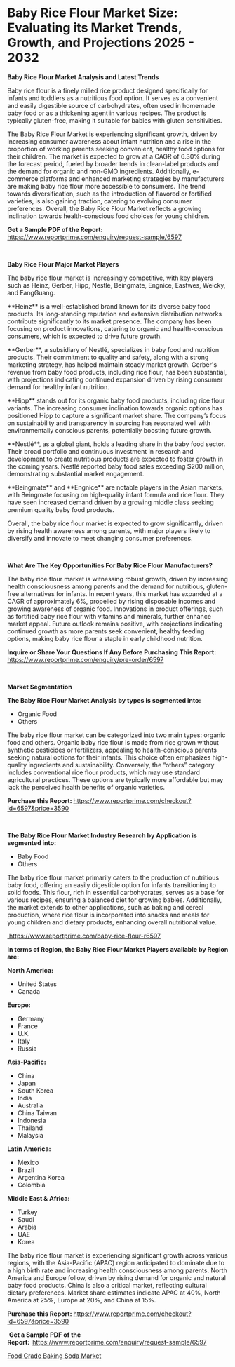 <p><h1>Baby Rice Flour Market Size: Evaluating its Market Trends, Growth, and Projections 2025 - 2032</h1></p><p><strong>Baby Rice Flour Market Analysis and Latest Trends</strong></p>
<p><p>Baby rice flour is a finely milled rice product designed specifically for infants and toddlers as a nutritious food option. It serves as a convenient and easily digestible source of carbohydrates, often used in homemade baby food or as a thickening agent in various recipes. The product is typically gluten-free, making it suitable for babies with gluten sensitivities.</p><p>The Baby Rice Flour Market is experiencing significant growth, driven by increasing consumer awareness about infant nutrition and a rise in the proportion of working parents seeking convenient, healthy food options for their children. The market is expected to grow at a CAGR of 6.30% during the forecast period, fueled by broader trends in clean-label products and the demand for organic and non-GMO ingredients. Additionally, e-commerce platforms and enhanced marketing strategies by manufacturers are making baby rice flour more accessible to consumers. The trend towards diversification, such as the introduction of flavored or fortified varieties, is also gaining traction, catering to evolving consumer preferences. Overall, the Baby Rice Flour Market reflects a growing inclination towards health-conscious food choices for young children.</p></p>
<p><strong>Get a Sample PDF of the Report:&nbsp;</strong> <a href="https://www.reportprime.com/enquiry/request-sample/6597?utm_campaign=3276&utm_medium=2&utm_source=Github&utm_content=ia&utm_term=19032025&utm_id=baby-rice-flour">https://www.reportprime.com/enquiry/request-sample/6597</a></p>
<p>&nbsp;</p>
<p><strong>Baby Rice Flour Major Market Players</strong></p>
<p><p>The baby rice flour market is increasingly competitive, with key players such as Heinz, Gerber, Hipp, Nestlé, Beingmate, Engnice, Eastwes, Weicky, and FangGuang.</p><p>**Heinz** is a well-established brand known for its diverse baby food products. Its long-standing reputation and extensive distribution networks contribute significantly to its market presence. The company has been focusing on product innovations, catering to organic and health-conscious consumers, which is expected to drive future growth.</p><p>**Gerber**, a subsidiary of Nestlé, specializes in baby food and nutrition products. Their commitment to quality and safety, along with a strong marketing strategy, has helped maintain steady market growth. Gerber's revenue from baby food products, including rice flour, has been substantial, with projections indicating continued expansion driven by rising consumer demand for healthy infant nutrition.</p><p>**Hipp** stands out for its organic baby food products, including rice flour variants. The increasing consumer inclination towards organic options has positioned Hipp to capture a significant market share. The company’s focus on sustainability and transparency in sourcing has resonated well with environmentally conscious parents, potentially boosting future growth.</p><p>**Nestlé**, as a global giant, holds a leading share in the baby food sector. Their broad portfolio and continuous investment in research and development to create nutritious products are expected to foster growth in the coming years. Nestlé reported baby food sales exceeding $200 million, demonstrating substantial market engagement.</p><p>**Beingmate** and **Engnice** are notable players in the Asian markets, with Beingmate focusing on high-quality infant formula and rice flour. They have seen increased demand driven by a growing middle class seeking premium quality baby food products. </p><p>Overall, the baby rice flour market is expected to grow significantly, driven by rising health awareness among parents, with major players likely to diversify and innovate to meet changing consumer preferences.</p></p>
<p>&nbsp;</p>
<p><strong>What Are The Key Opportunities For Baby Rice Flour Manufacturers?</strong></p>
<p><p>The baby rice flour market is witnessing robust growth, driven by increasing health consciousness among parents and the demand for nutritious, gluten-free alternatives for infants. In recent years, this market has expanded at a CAGR of approximately 6%, propelled by rising disposable incomes and growing awareness of organic food. Innovations in product offerings, such as fortified baby rice flour with vitamins and minerals, further enhance market appeal. Future outlook remains positive, with projections indicating continued growth as more parents seek convenient, healthy feeding options, making baby rice flour a staple in early childhood nutrition.</p></p>
<p><strong>Inquire or Share Your Questions If Any Before Purchasing This Report:</strong> <a href="https://www.reportprime.com/enquiry/pre-order/6597?utm_campaign=3276&utm_medium=2&utm_source=Github&utm_content=ia&utm_term=19032025&utm_id=baby-rice-flour">https://www.reportprime.com/enquiry/pre-order/6597</a></p>
<p>&nbsp;</p>
<p><strong>Market Segmentation</strong></p>
<p><strong>The Baby Rice Flour Market Analysis by types is segmented into:</strong></p>
<p><ul><li>Organic Food</li><li>Others</li></ul></p>
<p><p>The baby rice flour market can be categorized into two main types: organic food and others. Organic baby rice flour is made from rice grown without synthetic pesticides or fertilizers, appealing to health-conscious parents seeking natural options for their infants. This choice often emphasizes high-quality ingredients and sustainability. Conversely, the “others” category includes conventional rice flour products, which may use standard agricultural practices. These options are typically more affordable but may lack the perceived health benefits of organic varieties.</p></p>
<p><strong>Purchase this Report:&nbsp;</strong><a href="https://www.reportprime.com/checkout?id=6597&price=3590&utm_campaign=3276&utm_medium=2&utm_source=Github&utm_content=ia&utm_term=19032025&utm_id=baby-rice-flour">https://www.reportprime.com/checkout?id=6597&price=3590</a></p>
<p>&nbsp;</p>
<p><strong>The Baby Rice Flour Market Industry Research by Application is segmented into:</strong></p>
<p><ul><li>Baby Food</li><li>Others</li></ul></p>
<p><p>The baby rice flour market primarily caters to the production of nutritious baby food, offering an easily digestible option for infants transitioning to solid foods. This flour, rich in essential carbohydrates, serves as a base for various recipes, ensuring a balanced diet for growing babies. Additionally, the market extends to other applications, such as baking and cereal production, where rice flour is incorporated into snacks and meals for young children and dietary products, enhancing overall nutritional value.</p></p>
<p><a href="https://www.reportprime.com/baby-rice-flour-r6597?utm_campaign=3276&utm_medium=2&utm_source=Github&utm_content=ia&utm_term=19032025&utm_id=baby-rice-flour">&nbsp;https://www.reportprime.com/baby-rice-flour-r6597</a></p>
<p><strong>In terms of Region, the Baby Rice Flour Market Players available by Region are:</strong></p>
<p>
    <p> <strong> North America: </strong>
        <ul>
            <li>United States</li>
            <li>Canada</li>
        </ul>
        </p> 
    <p> <strong> Europe: </strong>
        <ul>
            <li>Germany</li>
            <li>France</li>
            <li>U.K.</li>
            <li>Italy</li>
            <li>Russia</li>
        </ul>
        </p> 
    <p> <strong> Asia-Pacific: </strong>
        <ul>
            <li>China</li>
            <li>Japan</li>
            <li>South Korea</li>
            <li>India</li>
            <li>Australia</li>
            <li>China Taiwan</li>
            <li>Indonesia</li>
            <li>Thailand</li>
            <li>Malaysia</li>
        </ul>
        </p> 
    <p> <strong> Latin America: </strong>
        <ul>
            <li>Mexico</li>
            <li>Brazil</li>
            <li>Argentina Korea</li>
            <li>Colombia</li>
        </ul>
        </p> 
    <p> <strong> Middle East & Africa: </strong>
        <ul>
            <li>Turkey</li>
            <li>Saudi</li>
            <li>Arabia</li>
            <li>UAE</li>
            <li>Korea</li>
        </ul>
    </p>
    </p>
<p><p>The baby rice flour market is experiencing significant growth across various regions, with the Asia-Pacific (APAC) region anticipated to dominate due to a high birth rate and increasing health consciousness among parents. North America and Europe follow, driven by rising demand for organic and natural baby food products. China is also a critical market, reflecting cultural dietary preferences. Market share estimates indicate APAC at 40%, North America at 25%, Europe at 20%, and China at 15%.</p></p>
<p><strong>Purchase this Report: </strong><a href="https://www.reportprime.com/checkout?id=6597&price=3590&utm_campaign=3276&utm_medium=2&utm_source=Github&utm_content=ia&utm_term=19032025&utm_id=baby-rice-flour">https://www.reportprime.com/checkout?id=6597&price=3590</a></p>
<p>&nbsp;<strong>Get a Sample PDF of the Report:&nbsp;&nbsp;</strong><a href="https://www.reportprime.com/enquiry/request-sample/6597?utm_campaign=3276&utm_medium=2&utm_source=Github&utm_content=ia&utm_term=19032025&utm_id=baby-rice-flour">https://www.reportprime.com/enquiry/request-sample/6597</a></p>
<p><strong></strong></p>
<p><p><a href="https://github.com/aoutefjovene00/Market-Research-Report-List-1/blob/main/food-grade-baking-soda-market.md?utm_campaign=3276&utm_medium=2&utm_source=Github&utm_content=ia&utm_term=19032025&utm_id=baby-rice-flour">Food Grade Baking Soda Market</a></p></p>
